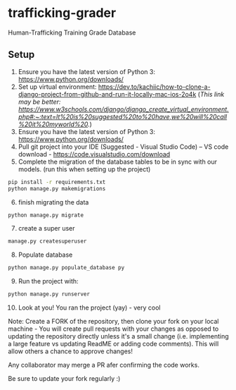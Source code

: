 # trafficking-grader

Human-Trafficking Training Grade Database

## Setup

1. Ensure you have the latest version of Python 3: https://www.python.org/downloads/
2. Set up virtual environment: https://dev.to/kachiic/how-to-clone-a-django-project-from-github-and-run-it-locally-mac-ios-2o4k
    (*This link may be better: https://www.w3schools.com/django/django_create_virtual_environment.php#:~:text=It%20is%20suggested%20to%20have,we%20will%20call%20it%20myworld%20.*)
3. Ensure you have the latest version of Python 3: https://www.python.org/downloads/
4. Pull git project into your IDE (Suggested - Visual Studio Code)
– VS code  download - https://code.visualstudio.com/download
5. Complete the migration of the database tables to be in sync with our models. (run this when setting up the project)
```bash
pip install -r requirements.txt
python manage.py makemigrations
```
6. finish migrating the data
```bash
python manage.py migrate
```
7. create a super user
```bash
manage.py createsuperuser
```
8. Populate database
```bash
python manage.py populate_database py
```
9. Run the project with:
```bash
python manage.py runserver
```
10. Look at you! You ran the project (yay) - very cool


Note: Create a FORK of the repository, then clone your fork on your local machine - You will create pull requests with your changes as opposed to updating the repository directly unless it's a small change (i.e. implementing a large feature vs updating ReadME or adding code comments). 
This will allow others a chance to approve changes! 

Any collaborator may merge a PR afer confirming the code works.

Be sure to update your fork regularly :)
